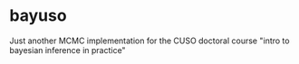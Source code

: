 # bayuso
Just another MCMC implementation for the CUSO doctoral course "intro to bayesian inference in practice"
